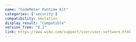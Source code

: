 ```yaml
---
name: "CodeMeter Runtime Kit"
categories: ['security']
compatibility: emulation
display_result: "Compatible"
version_from: "8.1"
link: https://www.wibu.com/support/user/user-software.html
---
```



